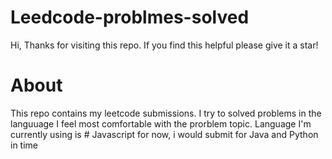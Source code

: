 # Leedcode-problmes-solved

Hi, Thanks for visiting this repo. If you find this helpful please give it a star!



# About
This repo contains my leetcode submissions. I try to solved problems in the languuage I feel most comfortable with the prorblem topic. Language I'm currently using is # Javascript for now, i would submit for Java and Python in time
